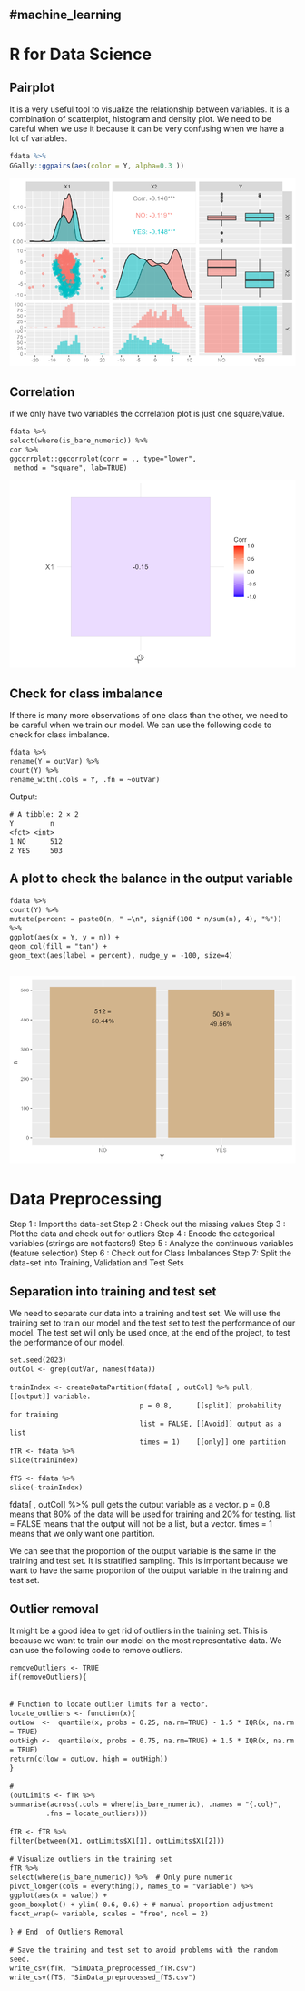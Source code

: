 #machine_learning
-
# R for Data Science
 ## Pairplot
  
  It is a very useful tool to visualize the relationship between variables. It is a combination of scatterplot, histogram and density plot.
  We need to be careful when we use it because it can be very confusing when we have a lot of variables.
  
  ```r
  fdata %>%
  GGally::ggpairs(aes(color = Y, alpha=0.3 ))
  ```
 ![image.png](../assets/image_1674570797655_0.png)
## Correlation

if we only have two variables the correlation plot is just one square/value.

```{r}
fdata %>%
select(where(is_bare_numeric)) %>%
cor %>%
ggcorrplot::ggcorrplot(corr = ., type="lower",
 method = "square", lab=TRUE)
```
 ![image.png](../assets/image_1674571183125_0.png)
## Check for class imbalance

If there is many more observations of one class than the other, we need to be careful when we train our model. We can use the following code to check for class imbalance.

```{r}
fdata %>%
rename(Y = outVar) %>%
count(Y) %>%
rename_with(.cols = Y, .fn = ~outVar)
```

Output:

```
# A tibble: 2 × 2
Y         n
<fct> <int>
1 NO      512
2 YES     503
```
## A plot to check the balance in the output variable

```{r}
fdata %>%
count(Y) %>%
mutate(percent = paste0(n, " =\n", signif(100 * n/sum(n), 4), "%")) %>%
ggplot(aes(x = Y, y = n)) +
geom_col(fill = "tan") +
geom_text(aes(label = percent), nudge_y = -100, size=4)

```
 ![image.png](../assets/image_1674571333066_0.png)
-
 # Data Preprocessing
 Step 1 : Import the data-set
 Step 2 : Check out the missing values
 Step 3 : Plot the data and check out for outliers
 Step 4 : Encode the categorical variables (strings are not factors!)
 Step 5 : Analyze the continuous variables (feature selection)
 Step 6 : Check out for Class Imbalances
 Step 7: Split the data-set into Training, Validation and Test Sets
 ## Separation into training and test set
  
  We need to separate our data into a training and test set. We will use the training set to train our model and the test set to test the performance of our model.
  The test set will only be used once, at the end of the project, to test the performance of our model.
  
  ```{r}
  set.seed(2023)
  outCol <- grep(outVar, names(fdata))
  
  trainIndex <- createDataPartition(fdata[ , outCol] %>% pull,      [[output]] variable.
                                  p = 0.8,      [[split]] probability for training
                                  list = FALSE, [[Avoid]] output as a list
                                  times = 1)    [[only]] one partition
  fTR <- fdata %>%
  slice(trainIndex)
  
  fTS <- fdata %>%
  slice(-trainIndex)
  
  ```
 fdata[ , outCol] %>% pull gets the output variable as a vector.
 p = 0.8 means that 80% of the data will be used for training and 20% for testing.
 list = FALSE means that the output will not be a list, but a vector.
 times = 1 means that we only want one partition.
  
  We can see that the proportion of the output variable is the same in the training and test set. It is stratified sampling. This is important because we want to have the same proportion of the output variable in the training and test set.
## Outlier removal

It might be a good idea to get rid of outliers in the training set. This is because we want to train our model on the most representative data. We can use the following code to remove outliers.

```{r}
removeOutliers <- TRUE
if(removeOutliers){


# Function to locate outlier limits for a vector.
locate_outliers <- function(x){
outLow  <-  quantile(x, probs = 0.25, na.rm=TRUE) - 1.5 * IQR(x, na.rm = TRUE)
outHigh <-  quantile(x, probs = 0.75, na.rm=TRUE) + 1.5 * IQR(x, na.rm = TRUE)
return(c(low = outLow, high = outHigh))
}

#
(outLimits <- fTR %>%
summarise(across(.cols = where(is_bare_numeric), .names = "{.col}",
         .fns = locate_outliers)))

fTR <- fTR %>%
filter(between(X1, outLimits$X1[1], outLimits$X1[2]))

# Visualize outliers in the training set
fTR %>%
select(where(is_bare_numeric)) %>%  # Only pure numeric
pivot_longer(cols = everything(), names_to = "variable") %>%
ggplot(aes(x = value)) +
geom_boxplot() + ylim(-0.6, 0.6) + # manual proportion adjustment
facet_wrap(~ variable, scales = "free", ncol = 2)

} # End  of Outliers Removal

# Save the training and test set to avoid problems with the random seed.
write_csv(fTR, "SimData_preprocessed_fTR.csv")
write_csv(fTS, "SimData_preprocessed_fTS.csv")
```